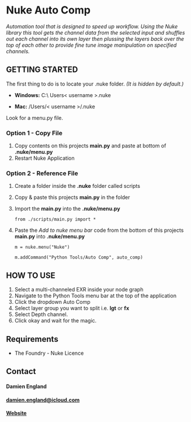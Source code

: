 # Nuke Auto Comp
*Automation tool that is designed to speed up workflow. Using the Nuke library this tool gets the channel data from 
the selected input and shuffles out each channel into its own layer then plussing the layers back over the top of each 
other to provide fine tune image manipulation on specified channels.*

## GETTING STARTED
The first thing to do is to locate your .nuke folder. *(It is hidden by default.)*

- **Windows:** C:\ Users\< username >\.nuke
 
- **Mac:** /Users/< username >/.nuke

Look for a menu.py file.

### Option 1 - Copy File
1. Copy contents on this projects **main.py** and paste at bottom of **.nuke/menu.py**
2. Restart Nuke Application

### Option 2 - Reference File
1. Create a folder inside the **.nuke** folder called scripts
2. Copy & paste this projects **main.py** in the folder
3. Import the **main.py** into the **.nuke/menu.py**

   `from ./scripts/main.py import *`
4. Paste the *Add to nuke menu bar* code from the bottom of this projects **main.py** into **.nuke/menu.py**

    `m = nuke.menu("Nuke")`

    `m.addCommand("Python Tools/Auto Comp", auto_comp)`

## HOW TO USE
1. Select a multi-channeled EXR inside your node graph
2. Navigate to the Python Tools menu bar at the top of the application
3. Click the dropdown Auto Comp
4. Select layer group you want to split i.e. **lgt** or **fx**
5. Select Depth channel.
6. Click okay and wait for the magic.


## Requirements
- The Foundry - Nuke Licence


## Contact
#### Damien England
#### damien.england@icloud.com
#### [Website](http://www.damienengland.com.au) 

